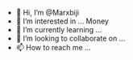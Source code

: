 - 👋 Hi, I’m @Marxbiji
- 👀 I’m interested in ... Money
- 🌱 I’m currently learning ... 
- 💞️ I’m looking to collaborate on ...
- 📫 How to reach me ...

<!---
Marxbiji/Marxbiji is a ✨ special ✨ repository because its `README.md` (this file) appears on your GitHub profile.
You can click the Preview link to take a look at your changes.
--->
